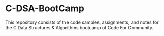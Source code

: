 # C-DSA-BootCamp
This repository consists of the code samples, assignments, and notes for the C Data Structures &amp; Algorithms bootcamp of Code For Community.
